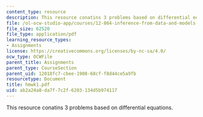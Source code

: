 ```yaml
---
content_type: resource
description: This resource conatins 3 problems based on differential equations.
file: /ol-ocw-studio-app/courses/12-864-inference-from-data-and-models-spring-2005/ab2a24a8da7f7c2f6203134d5b974117_hmwk1.pdf
file_size: 62520
file_type: application/pdf
learning_resource_types:
- Assignments
license: https://creativecommons.org/licenses/by-nc-sa/4.0/
ocw_type: OCWFile
parent_title: Assignments
parent_type: CourseSection
parent_uid: 12018fc7-cbee-1908-68cf-f8d44ce5a9fb
resourcetype: Document
title: hmwk1.pdf
uid: ab2a24a8-da7f-7c2f-6203-134d5b974117
---
```

This resource conatins 3 problems based on differential equations.